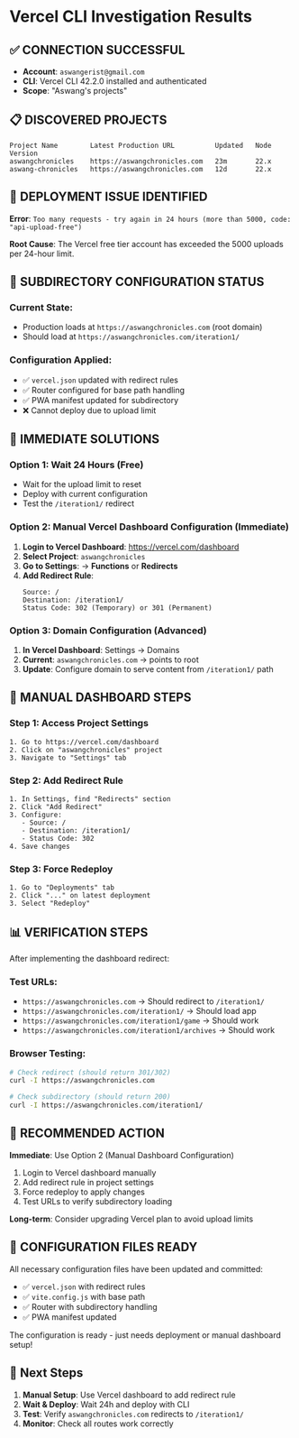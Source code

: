 # Vercel CLI Investigation Results

## ✅ **CONNECTION SUCCESSFUL**
- **Account**: `aswangerist@gmail.com` 
- **CLI**: Vercel CLI 42.2.0 installed and authenticated
- **Scope**: "Aswang's projects"

## 📋 **DISCOVERED PROJECTS**
```
Project Name        Latest Production URL          Updated   Node Version      
aswangchronicles    https://aswangchronicles.com   23m       22.x
aswang-chronicles   https://aswangchronicles.com   12d       22.x
```

## 🚨 **DEPLOYMENT ISSUE IDENTIFIED**
**Error**: `Too many requests - try again in 24 hours (more than 5000, code: "api-upload-free")`

**Root Cause**: The Vercel free tier account has exceeded the 5000 uploads per 24-hour limit.

## 🔧 **SUBDIRECTORY CONFIGURATION STATUS**

### **Current State**:
- Production loads at `https://aswangchronicles.com` (root domain)
- Should load at `https://aswangchronicles.com/iteration1/`

### **Configuration Applied**:
- ✅ `vercel.json` updated with redirect rules
- ✅ Router configured for base path handling
- ✅ PWA manifest updated for subdirectory
- ❌ Cannot deploy due to upload limit

## 🎯 **IMMEDIATE SOLUTIONS**

### **Option 1: Wait 24 Hours (Free)**
- Wait for the upload limit to reset
- Deploy with current configuration
- Test the `/iteration1/` redirect

### **Option 2: Manual Vercel Dashboard Configuration (Immediate)**
1. **Login to Vercel Dashboard**: https://vercel.com/dashboard
2. **Select Project**: `aswangchronicles` 
3. **Go to Settings**: → **Functions** or **Redirects**
4. **Add Redirect Rule**:
   ```
   Source: /
   Destination: /iteration1/
   Status Code: 302 (Temporary) or 301 (Permanent)
   ```

### **Option 3: Domain Configuration (Advanced)**
1. **In Vercel Dashboard**: Settings → Domains
2. **Current**: `aswangchronicles.com` → points to root
3. **Update**: Configure domain to serve content from `/iteration1/` path

## 🔧 **MANUAL DASHBOARD STEPS**

### **Step 1: Access Project Settings**
```
1. Go to https://vercel.com/dashboard
2. Click on "aswangchronicles" project
3. Navigate to "Settings" tab
```

### **Step 2: Add Redirect Rule**
```
1. In Settings, find "Redirects" section
2. Click "Add Redirect"
3. Configure:
   - Source: /
   - Destination: /iteration1/
   - Status Code: 302
4. Save changes
```

### **Step 3: Force Redeploy**
```
1. Go to "Deployments" tab
2. Click "..." on latest deployment
3. Select "Redeploy"
```

## 📊 **VERIFICATION STEPS**

After implementing the dashboard redirect:

### **Test URLs**:
- `https://aswangchronicles.com` → Should redirect to `/iteration1/`
- `https://aswangchronicles.com/iteration1/` → Should load app
- `https://aswangchronicles.com/iteration1/game` → Should work
- `https://aswangchronicles.com/iteration1/archives` → Should work

### **Browser Testing**:
```bash
# Check redirect (should return 301/302)
curl -I https://aswangchronicles.com

# Check subdirectory (should return 200)
curl -I https://aswangchronicles.com/iteration1/
```

## 🎯 **RECOMMENDED ACTION**

**Immediate**: Use Option 2 (Manual Dashboard Configuration)
1. Login to Vercel dashboard manually
2. Add redirect rule in project settings
3. Force redeploy to apply changes
4. Test URLs to verify subdirectory loading

**Long-term**: Consider upgrading Vercel plan to avoid upload limits

## 📝 **CONFIGURATION FILES READY**

All necessary configuration files have been updated and committed:
- ✅ `vercel.json` with redirect rules
- ✅ `vite.config.js` with base path
- ✅ Router with subdirectory handling
- ✅ PWA manifest updated

The configuration is ready - just needs deployment or manual dashboard setup!

## 🔗 **Next Steps**
1. **Manual Setup**: Use Vercel dashboard to add redirect rule
2. **Wait & Deploy**: Wait 24h and deploy with CLI
3. **Test**: Verify `aswangchronicles.com` redirects to `/iteration1/`
4. **Monitor**: Check all routes work correctly